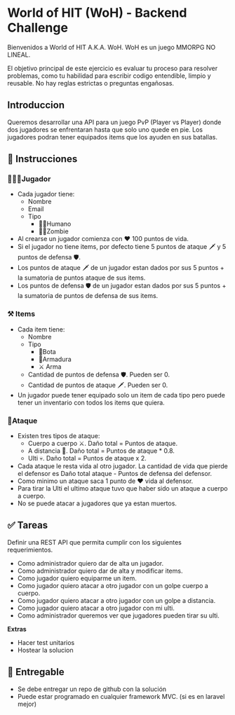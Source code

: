# World of HIT (WoH) - Backend Challenge


Bienvenidos a World of HIT A.K.A. WoH. WoH es un juego MMORPG NO LINEAL.

El objetivo principal de este ejercicio es evaluar tu proceso para resolver problemas, como tu habilidad para escribir codigo entendible, limpio y reusable. No hay reglas estrictas o preguntas engañosas.

## Introduccion


Queremos desarrollar una API para un juego PvP (Player vs Player) donde dos jugadores se enfrentaran hasta que solo uno quede en pie. Los jugadores podran tener equipados items que los ayuden en sus batallas.

## 📜 Instrucciones


### 🙍🏻‍♂️Jugador

- Cada jugador tiene:
    - Nombre
    - Email
    - Tipo
        - 👨🏻Humano
        - 🧟‍♂️Zombie
- Al crearse un jugador comienza con ❤️ 100 puntos de vida.
- Si el jugador no tiene items, por defecto tiene 5 puntos de ataque 🗡 y 5 puntos de defensa 🛡.
- Los puntos de ataque 🗡 de un jugador estan dados por sus 5 puntos + la sumatoria de puntos ataque de sus items.
- Los puntos de defensa 🛡 de un jugador estan dados por sus 5 puntos + la sumatoria de puntos de defensa de sus items.

### ⚒ Items

- Cada item tiene:
    - Nombre
    - Tipo
        - 🥾Bota
        - 🧥Armadura
        - ⚔️ Arma
    - Cantidad de puntos de defensa 🛡. Pueden ser 0.
    - Cantidad de puntos de ataque 🗡. Pueden ser 0.
- Un jugador puede tener equipado solo un item de cada tipo pero puede tener un inventario con todos los items que quiera.

### 🤺Ataque

- Existen tres tipos de ataque:
    - Cuerpo a cuerpo ⚔️. Daño total = Puntos de ataque.
    - A distancia 🏹. Daño total = Puntos de ataque * 0.8.
    - Ulti 💀. Daño total = Puntos de ataque x 2.
- Cada ataque le resta vida al otro jugador. La cantidad de vida que pierde el defensor es Daño total ataque - Puntos de defensa del defensor.
- Como minimo un ataque saca 1 punto de ❤️ vida al defensor.
- Para tirar la Ulti el ultimo ataque tuvo que haber sido un ataque a cuerpo a cuerpo.
- No se puede atacar a jugadores que ya estan muertos.

## ✅ Tareas


Definir una REST API que permita cumplir con los siguientes requerimientos.

- Como administrador quiero dar de alta un jugador.
- Como administrador quiero dar de alta y modificar items.
- Como jugador quiero equiparme un item.
- Como jugador quiero atacar a otro jugador con un golpe cuerpo a cuerpo.
- Como jugador quiero atacar a otro jugador con un golpe a distancia.
- Como jugador quiero atacar a otro jugador con mi ulti.
- Como administrador queremos ver que jugadores pueden tirar su ulti.

**Extras**

- Hacer test unitarios
- Hostear la solucion

## 🤝 Entregable


- Se debe entregar un repo de github con la solución
- Puede estar programado en cualquier framework MVC. (si es en laravel mejor)
